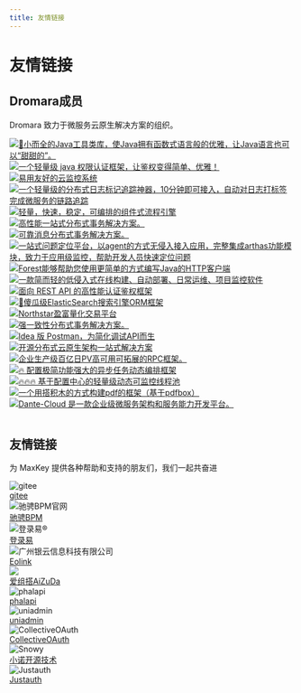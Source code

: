 ```yaml
---
title: 友情链接
---
```

# 友情链接

## Dromara成员

Dromara 致力于微服务云原生解决方案的组织。

<div class="row " >
	<div class="friendly_links">
		<a href="https://hutool.cn/" target="_blank">
			<img src="https://www.maxkey.top/doc/images/dromara/hutool.jpg"
				title="🍬小而全的Java工具类库，使Java拥有函数式语言般的优雅，让Java语言也可以“甜甜的”。"/>
		</a> 
	</div>
	<div class="friendly_links">
		<a href="https://sa-token.dev33.cn/" target="_blank">
			<img src="https://www.maxkey.top/doc/images/dromara/sa-token.png"
				title="一个轻量级 java 权限认证框架，让鉴权变得简单、优雅！"/>
		</a>
	</div>
	<div class="friendly_links">
		<a href="https://hertzbeat.com/" target="_blank">
			<img src="https://www.maxkey.top/doc/images/dromara/hertzbeat_brand.jpg" title="易用友好的云监控系统"/>
		</a>
	</div>
	<div class="friendly_links">
		<a href="https://gitee.com/dromara/TLog" target="_blank">
			<img src="https://www.maxkey.top/doc/images/dromara/tlog2.png"
				title="一个轻量级的分布式日志标记追踪神器，10分钟即可接入，自动对日志打标签完成微服务的链路追踪"/>
		</a>
	</div>
	<div class=" friendly_links">
		<a href="https://gitee.com/dromara/liteFlow" target="_blank">
			<img src="https://www.maxkey.top/doc/images/dromara/liteflow.png"
				title="轻量，快速，稳定，可编排的组件式流程引擎"/>
		</a>
	</div>
</div>
<div class="row " >
	<div class=" friendly_links">
		<a href="https://gitee.com/dromara/hmily" target="_blank">
			<img src="https://www.maxkey.top/doc/images/dromara/hmily.png" title="高性能一站式分布式事务解决方案。"/>
		</a>
	</div>
	<div class=" friendly_links">
		<a href="https://gitee.com/dromara/myth" target="_blank">
			<img src="https://www.maxkey.top/doc/images/dromara/myth.png" title="可靠消息分布式事务解决方案。"/>
		</a>
	</div>
	<div class=" friendly_links">
		<a href="https://cubic.jiagoujishu.com/" target="_blank">
			<img src="https://www.maxkey.top/doc/images/dromara/cubic.png"
				title="一站式问题定位平台，以agent的方式无侵入接入应用，完整集成arthas功能模块，致力于应用级监控，帮助开发人员快速定位问题"/>
		</a>
	</div>
	<div class=" friendly_links">
		<a href="http://forest.dtflyx.com/" target="_blank">
			<img src="https://www.maxkey.top/doc/images/dromara/forest-logo.png"
				title="Forest能够帮助您使用更简单的方式编写Java的HTTP客户端" />
		</a>
	</div>
	<div class=" friendly_links">
		<a href="https://jpom.io/" target="_blank">
			<img src="https://www.maxkey.top/doc/images/dromara/jpom.png"
				title="一款简而轻的低侵入式在线构建、自动部署、日常运维、项目监控软件"/>
		</a>
	</div>
</div>
<div class="row " >
	<div class=" friendly_links">
		<a href="https://su.usthe.com/" target="_blank">
			<img src="https://www.maxkey.top/doc/images/dromara/sureness.png"
				title="面向 REST API 的高性能认证鉴权框架"/>
		</a>
	</div>
	<div class=" friendly_links">
		<a href="https://easy-es.cn/" target="_blank">
			<img src="https://www.maxkey.top/doc/images/dromara/easy-es2.png"
				title="🚀傻瓜级ElasticSearch搜索引擎ORM框架"/>
		</a>
	</div>
	<div class=" friendly_links">
		<a href="https://gitee.com/dromara/northstar" target="_blank">
			<img src="https://www.maxkey.top/doc/images/dromara/northstar_logo.png"
				title="Northstar盈富量化交易平台"/>
		</a>
	</div>
	<div class=" friendly_links">
		<a href="https://gitee.com/dromara/Raincat" target="_blank">
			<img src="https://www.maxkey.top/doc/images/dromara/raincat.png" title="强一致性分布式事务解决方案。"/>
		</a>
	</div>
	<div class=" friendly_links">
		<a href="https://plugins.sheng90.wang/fast-request/" target="_blank">
			<img src="https://www.maxkey.top/doc/images/dromara/fast-request.gif"
				title="Idea 版 Postman，为简化调试API而生"/>
		</a>
	</div>
</div>
<div class="row " >
	<div class=" friendly_links">
		<a href="https://www.jeesuite.com/" target="_blank">
			<img src="https://www.maxkey.top/doc/images/dromara/mendmix.png" title="开源分布式云原生架构一站式解决方案"/>
		</a>
	</div>
	<div class=" friendly_links">
		<a href="https://www.x-easypdf.cn" target="_blank">
			<img src="https://www.maxkey.top/doc/images/dromara/koalas-rpc2.png"
				title="企业生产级百亿日PV高可用可拓展的RPC框架。"/>
		</a>
	</div>
	<div class=" friendly_links">
		<a href="https://async.sizegang.cn/" target="_blank">
			<img src="https://www.maxkey.top/doc/images/dromara/gobrs-async.png"
				title="🔥 配置极简功能强大的异步任务动态编排框架"/>
		</a>
	</div>
	<div class=" friendly_links">
		<a href="https://dynamictp.cn/" target="_blank">
			<img src="https://www.maxkey.top/doc/images/dromara/dynamic-tp.png"
				title="🔥🔥🔥 基于配置中心的轻量级动态可监控线程池"/>
		</a>
	</div>
	<div class=" friendly_links">
		<a href="https://www.x-easypdf.cn" target="_blank">
			<img src="https://www.maxkey.top/doc/images/dromara/x-easypdf.png"
				title="一个用搭积木的方式构建pdf的框架（基于pdfbox）"/>
		</a>
	</div>
</div>
<div class="row " >
	<div class=" friendly_links">
		<a href="https://www.herodotus.cn/" target="_blank">
			<img src="https://www.maxkey.top/doc/images/dromara/dante-cloud2.png"
				title="Dante-Cloud 是一款企业级微服务架构和服务能力开发平台。"/>
		</a>
	</div>
	<div class=" friendly_links">
	</div>
	<div class=" friendly_links">
	</div>
	<div class=" friendly_links">
	</div>
	<div class=" friendly_links">
	</div>
</div>

<br/>

## 友情链接

为 MaxKey 提供各种帮助和支持的朋友们，我们一起共奋进

<div class="row ">
	<div class=" friendly_links">
		<img  src="https://www.maxkey.top/doc/images/partners/gitee.png" title="gitee"/><br/>
		<a href="https://gitee.com/" target="_blank"> gitee </a>
	</div>
	<div class=" friendly_links">
		<img src="https://www.maxkey.top/doc/images/partners/ccflowAD_Smaill.png"  title="驰骋BPM官网" /><br/>
		<a href="http://ccflow.org/?from=MaxKey" target="_blank"> 驰骋BPM </a>
	</div>
	<div class=" friendly_links">
		<img  src="https://www.maxkey.top/doc/images/partners/denglu1.jpg" title="登录易®"/><br/>
		<a href="https://www.denglu1.cn/?from=MaxKey" target="_blank"> 登录易</a>
	</div>
	<div class=" friendly_links">
		<img  src="https://www.maxkey.top/doc/images/partners/eolink.png"
			title="广州银云信息科技有限公司"/><br/>
		<a href="https://www.eolinker.com/?from=MaxKey" target="_blank">
			Eolink
		</a>
	</div>
	<div class=" friendly_links">
		<img  src="https://www.maxkey.top/doc/images/partners/aizuda.png"  /><br/>
		<a href="http://aizuda.com/?from=MaxKey" target="_blank">爱组搭AiZuDa</a>
	</div>
</div>

<div class="row " >
	<div class=" friendly_links">
		<img  src="https://www.maxkey.top/doc/images/partners/phalapi.png" title="phalapi"/><br/>
		<a href="https://www.phalapi.net/" target="_blank">phalapi</a>
	</div>
	<div class=" friendly_links">
		<img  src="https://www.maxkey.top/doc/images/partners/uniadmin.jpg" title="uniadmin"/><br/>
		<a href="https://uniadmin.jiangruyi.com/" target="_blank"> uniadmin</a>
	</div>
	<div class=" friendly_links">
		<img  src="https://www.maxkey.top/doc/images/partners/collectiveoauth.png" title="CollectiveOAuth"/><br/>
		<a href="https://codoc.rthinkingsoft.cn/" target="_blank"> CollectiveOAuth </a>
	</div>
	<div class=" friendly_links">
		<img  src="https://www.maxkey.top/doc/images/partners/snowy_logo.png"  title="Snowy"/><br/>
		<a href="https://www.xiaonuo.vip/?from=MaxKey" target="_blank"> 小诺开源技术 </a>
	</div>
	<div class=" friendly_links">
		<img  src="https://www.maxkey.top/doc/images/partners/justauth.png" title="Justauth"/><br/>
		<a href="https://justauth.wiki/?from=MaxKey" target="_blank"> Justauth </a>
	</div>
</div>

<div class="row " >
	<div class=" friendly_links">
	</div>
	<div class=" friendly_links">
	</div>
	<div class=" friendly_links">
	</div>
	<div class=" friendly_links">
	</div>
	<div class=" friendly_links">
	</div>
</div>